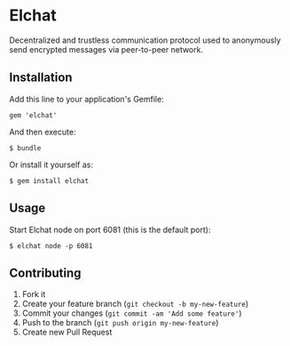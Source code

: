 # Elchat

Decentralized and trustless communication protocol used to anonymously send encrypted messages via peer-to-peer network.

## Installation

Add this line to your application's Gemfile:

    gem 'elchat'

And then execute:

    $ bundle

Or install it yourself as:

    $ gem install elchat

## Usage

Start Elchat node on port 6081 (this is the default port):

    $ elchat node -p 6081

## Contributing

1. Fork it
2. Create your feature branch (`git checkout -b my-new-feature`)
3. Commit your changes (`git commit -am 'Add some feature'`)
4. Push to the branch (`git push origin my-new-feature`)
5. Create new Pull Request
